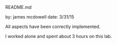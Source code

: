 README.md

by: james mcdowell
date: 3/31/15

All aspects have been correctly implemented. 

I worked alone and spent about 3 hours on this lab. 
